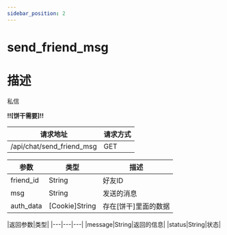 ```yaml
---
sidebar_position: 2
---
```

# send_friend_msg
# 描述
私信

**!!\[饼干需要\]!!**

| 请求地址 | 请求方式 |
| --- | --- |
| /api/chat/send_friend_msg | GET |


|参数|类型|描述|
|---|---|---|
|friend_id|String|好友ID|
|msg|String|发送的消息|
|auth_data|\[Cookie\]String|存在\[饼干\]里面的数据|

|返回参数|类型|
|---|---|---|
|message|String|返回的信息|
|status|String|状态|
